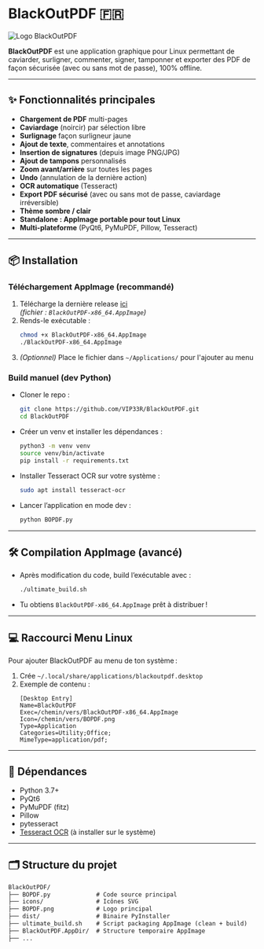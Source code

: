 # BlackOutPDF 🇫🇷

![Logo BlackOutPDF](./BOPDF.png)

**BlackOutPDF** est une application graphique pour Linux permettant de caviarder, surligner, commenter, signer, tamponner et exporter des PDF de façon sécurisée (avec ou sans mot de passe), 100% offline.

---

## ✨ Fonctionnalités principales

- **Chargement de PDF** multi-pages
- **Caviardage** (noircir) par sélection libre
- **Surlignage** façon surligneur jaune
- **Ajout de texte**, commentaires et annotations
- **Insertion de signatures** (depuis image PNG/JPG)
- **Ajout de tampons** personnalisés
- **Zoom avant/arrière** sur toutes les pages
- **Undo** (annulation de la dernière action)
- **OCR automatique** (Tesseract)
- **Export PDF sécurisé** (avec ou sans mot de passe, caviardage irréversible)
- **Thème sombre / clair**
- **Standalone : AppImage portable pour tout Linux**
- **Multi-plateforme** (PyQt6, PyMuPDF, Pillow, Tesseract)

---

## 📦 Installation

### **Téléchargement AppImage (recommandé)**

1. Télécharge la dernière release [ici](https://github.com/VIP33R/BlackOutPDF/releases/latest)  
   *(fichier : `BlackOutPDF-x86_64.AppImage`)*
2. Rends-le exécutable :
    ```bash
    chmod +x BlackOutPDF-x86_64.AppImage
    ./BlackOutPDF-x86_64.AppImage
    ```
3. *(Optionnel)* Place le fichier dans `~/Applications/` pour l'ajouter au menu

### **Build manuel (dev Python)**

- Cloner le repo :
    ```bash
    git clone https://github.com/VIP33R/BlackOutPDF.git
    cd BlackOutPDF
    ```
- Créer un venv et installer les dépendances :
    ```bash
    python3 -m venv venv
    source venv/bin/activate
    pip install -r requirements.txt
    ```
- Installer Tesseract OCR sur votre système :
    ```bash
    sudo apt install tesseract-ocr
    ```
- Lancer l’application en mode dev :
    ```bash
    python BOPDF.py
    ```

---

## 🛠️ Compilation AppImage (avancé)

- Après modification du code, build l’exécutable avec :
    ```bash
    ./ultimate_build.sh
    ```
- Tu obtiens `BlackOutPDF-x86_64.AppImage` prêt à distribuer !

---

## 💻 Raccourci Menu Linux

Pour ajouter BlackOutPDF au menu de ton système :

1. Crée `~/.local/share/applications/blackoutpdf.desktop`
2. Exemple de contenu :
    ```desktop
    [Desktop Entry]
    Name=BlackOutPDF
    Exec=/chemin/vers/BlackOutPDF-x86_64.AppImage
    Icon=/chemin/vers/BOPDF.png
    Type=Application
    Categories=Utility;Office;
    MimeType=application/pdf;
    ```

---

## 🧩 Dépendances

- Python 3.7+
- PyQt6
- PyMuPDF (fitz)
- Pillow
- pytesseract
- [Tesseract OCR](https://github.com/tesseract-ocr/tesseract) (à installer sur le système)

---

## 🗂️ Structure du projet

```txt
BlackOutPDF/
├── BOPDF.py             # Code source principal
├── icons/               # Icônes SVG
├── BOPDF.png            # Logo principal
├── dist/                # Binaire PyInstaller
├── ultimate_build.sh    # Script packaging AppImage (clean + build)
├── BlackOutPDF.AppDir/  # Structure temporaire AppImage
├── ...
